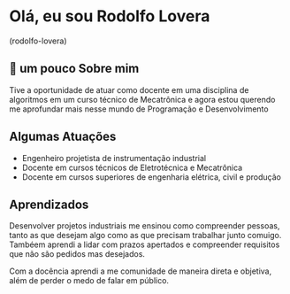 # Olá, eu sou Rodolfo Lovera
(rodolfo-lovera)

## 🚀 um pouco Sobre mim
Tive a oportunidade de atuar como docente em uma disciplina de algoritmos em um curso técnico de Mecatrônica e agora estou querendo me aprofundar mais nesse mundo de Programação e Desenvolvimento

## Algumas Atuações
- Engenheiro projetista de instrumentação industrial
- Docente em cursos técnicos de Eletrotécnica e Mecatrônica
- Docente em cursos superiores de engenharia elétrica, civil e produção

## Aprendizados

Desenvolver projetos industriais me ensinou como compreender pessoas, tanto as que desejam algo como as que precisam trabalhar junto comuigo.
Tambéem aprendi a lidar com prazos apertados e compreender requisitos que não são pedidos mas desejados.

Com a docência aprendi a me comunidade de maneira direta e objetiva, além de perder o medo de falar em público.
